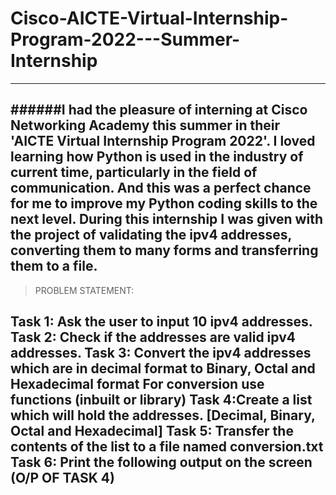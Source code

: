 # Cisco-AICTE-Virtual-Internship-Program-2022---Summer-Internship
---
######I had the pleasure of interning at Cisco Networking Academy this summer in their 'AICTE Virtual Internship Program 2022'. I loved learning how Python is used in the industry of current time, particularly in the field of communication. And this was a perfect chance for me to improve my Python coding skills to the next level. 
During this internship I was given with the project of validating the ipv4 addresses, converting them to many forms and transferring them to a file.
---
>PROBLEM STATEMENT:

Task 1: Ask the user to input 10 ipv4 addresses. 
Task 2: Check if the addresses are valid ipv4 addresses. 
Task 3: Convert the ipv4 addresses which are in decimal format to Binary, Octal and Hexadecimal format For conversion use functions (inbuilt or library) 
Task 4:Create a list which will hold the addresses. [Decimal, Binary, Octal and Hexadecimal] 
Task 5: Transfer the contents of the list to a file named conversion.txt 
Task 6: Print the following output on the screen (O/P OF TASK 4)
---
